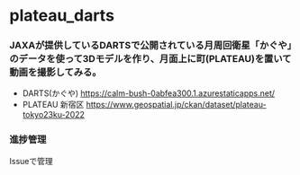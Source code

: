 # plateau_darts
### JAXAが提供しているDARTSで公開されている月周回衛星「かぐや」のデータを使って3Dモデルを作り、月面上に町(PLATEAU)を置いて動画を撮影してみる。
- DARTS(かぐや) https://calm-bush-0abfea300.1.azurestaticapps.net/
- PLATEAU 新宿区 https://www.geospatial.jp/ckan/dataset/plateau-tokyo23ku-2022

### 進捗管理
Issueで管理 
